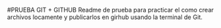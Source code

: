 #PRUEBA GIT + GITHUB
Readme de prueba para practicar el como crear archivos locamente y publicarlos en girhub usando la terminal de Git.